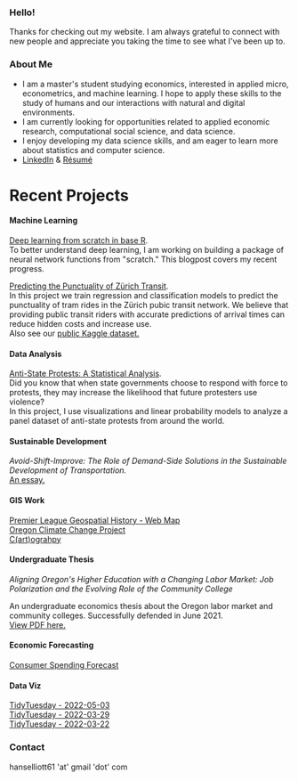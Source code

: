 ### Hello!
Thanks for checking out my website. I am always grateful to connect with new people and appreciate you taking the time to see what I've been up to.    

### About Me
- I am a master's student studying economics, interested in applied micro, econometrics, and machine learning. I hope to apply these skills to the study of humans and our interactions with natural and digital environments.    
- I am currently looking for opportunities related to applied economic research, computational social science, and data science.  
- I enjoy developing my data science skills, and am eager to learn more about statistics and computer science.  
- [LinkedIn](https://www.linkedin.com/in/hans-elliott/)  &  [Résumé](https://hans-elliott99.github.io/Resume.html) 
  
# Recent Projects  
#### Machine Learning
[Deep learning from scratch in base R](https://hans-elliott99.github.io/nnfs-r/blogpost-1/nnfs-blogpost.html).   
To better understand deep learning, I am working on building a package of neural network functions from "scratch." This blogpost covers my recent progress.   

[Predicting the Punctuality of Zürich Transit](https://www.kaggle.com/hanselliott/predicting-the-punctuality-of-zurich-transit).  
In this project we train regression and classification models to predict the punctuality of tram rides in the Zürich pubic transit network. We believe that providing public transit riders with accurate predictions of arrival times can reduce hidden costs and increase use.  
Also see our [public Kaggle dataset.](https://www.kaggle.com/hanselliott/a-week-of-zurich-transit)


#### Data Analysis
[Anti-State Protests: A Statistical Analysis](https://hans-elliott99.github.io/protest/MassMobilBlogPost.html).   
Did you know that when state governments choose to respond with force to protests, they may increase the likelihood that future protesters use violence?  
In this project, I use visualizations and linear probability models to analyze a panel dataset of anti-state protests from around the world.

#### Sustainable Development
*Avoid-Shift-Improve: The Role of Demand-Side Solutions in the Sustainable Development of Transportation.*  
[An essay.](https://hans-elliott99.github.io/ASI_Elliott.pdf)

#### GIS Work
[Premier League Geospatial History - Web Map](https://hans-elliott99.github.io/PLHistoryPost.html)  
[Oregon Climate Change Project](https://hans-elliott99.github.io/GIS_I_Project.html)  
[C(art)ograhpy](https://hans-elliott99.github.io/C-art-ography.html)  

#### Undergraduate Thesis
*Aligning Oregon's Higher Education with a Changing Labor Market: Job Polarization and the Evolving Role of the Community College*  

An undergraduate economics thesis about the Oregon labor market and community colleges. Successfully defended in June 2021.  
[View PDF here.](https://hans-elliott99.github.io/HansElliott_Thesis.pdf)  

#### Economic Forecasting
[Consumer Spending Forecast](https://hans-elliott99.github.io/EconomicForecasting.pdf)


#### Data Viz
[TidyTuesday - 2022-05-03](https://hans-elliott99.github.io/tidy_tuesday/2022-05-03/tt_solar-wind.html)  
[TidyTuesday - 2022-03-29](https://hans-elliott99.github.io/tidy_tuesday/2022-03-29/tt_collegesports.html)  
[TidyTuesday - 2022-03-22](https://hans-elliott99.github.io/tidy_tuesday/2022-03-22/tt_babynames.html)  


### Contact
hanselliott61 'at'  gmail 'dot' com

